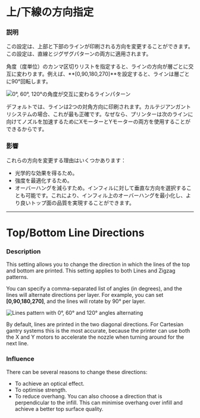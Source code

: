 上/下線の方向指定
====
### **説明**
この設定は、上部と下部のラインが印刷される方向を変更することができます。この設定は、直線とジグザグパターンの両方に適用されます。

角度（度単位）のカンマ区切りリストを指定すると、ラインの方向が層ごとに交互に変わります。例えば、**[0,90,180,270]**を設定すると、ラインは層ごとに90°回転します。

![0°, 60°, 120°の角度が交互に変わるラインパターン](../images/skin_angles.gif)

デフォルトでは、ラインは2つの対角方向に印刷されます。カルテジアンガントリシステムの場合、これが最も正確です。なぜなら、プリンターは次のラインに向けてノズルを加速するためにXモーターとYモーターの両方を使用することができるからです。

### **影響**
これらの方向を変更する理由はいくつかあります：
* 光学的な効果を得るため。
* 強度を最適化するため。
* オーバーハングを減らすため。インフィルに対して垂直な方向を選択することも可能です。これにより、インフィル上のオーバーハングを最小化し、より良いトップ面の品質を実現することができます。

---

Top/Bottom Line Directions
====
### **Description**
This setting allows you to change the direction in which the lines of the top and bottom are printed. This setting applies to both Lines and Zigzag patterns.

You can specify a comma-separated list of angles (in degrees), and the lines will alternate directions per layer. For example, you can set **[0,90,180,270]**, and the lines will rotate by 90° per layer.

![Lines pattern with 0°, 60° and 120° angles alternating](../images/skin_angles.gif)

By default, lines are printed in the two diagonal directions. For Cartesian gantry systems this is the most accurate, because the printer can use both the X and Y motors to accelerate the nozzle when turning around for the next line.

### **Influence**
There can be several reasons to change these directions:
* To achieve an optical effect.
* To optimise strength.
* To reduce overhang. You can also choose a direction that is perpendicular to the infill. This can minimise overhang over infill and achieve a better top surface quality.